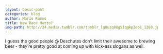 ```yaml
---
layout: basic-post
categories: blog
author: Mario Russo
title: New Race Motto?
img-path: http://24.media.tumblr.com/tumblr_lg0uzq98g51qgkp2eo1_1280.jpg
---
```

I guess the good people @ Deschutes don’t limit their awesome to brewing beer - they’re pretty good at coming up with kick-ass slogans as well.
